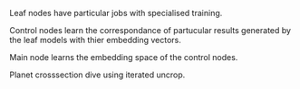 
Leaf nodes have particular jobs with specialised training.

Control nodes learn the correspondance of partucular results generated
by the leaf models with thier embedding vectors.

Main node learns the embedding space of the control nodes.



Planet crosssection dive using iterated uncrop.

